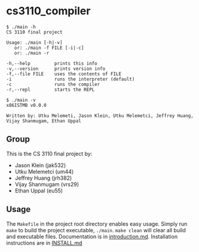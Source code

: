 # cs3110_compiler

```shell
$ ./main -h
CS 3110 final project

Usage: ./main [-h|-v]
   or: ./main -f FILE [-i|-c]
   or: ./main -r

-h,--help         prints this info
-v,--version      prints version info
-f,--file FILE    uses the contents of FILE
-i                runs the interpreter (default)
-c                runs the compiler
-r,--repl         starts the REPL

$ ./main -v
x86ISTMB v0.0.0

Written by: Utku Melemeti, Jason Klein, Utku Melemetci, Jeffrey Huang, Vijay Shanmugam, Ethan Uppal
```

## Group

This is the CS 3110 final project by:

- Jason Klein (jak532)
- Utku Melemetci (um44)
- Jeffrey Huang (jrh382)
- Vijay Shanmugam (vrs29)
- Ethan Uppal (eu55)

## Usage

The `Makefile` in the project root directory enables easy usage.
Simply run `make` to build the project executable, `./main`.
`make clean` will clear all build and executable files.
Documentation is in [introduction.md](docs/introduction.md).
Installation instructions are in [INSTALL.md](INSTALL.md)
